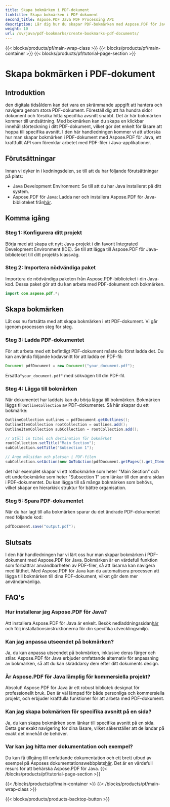 ```yaml
---
title: Skapa bokmärken i PDF-dokument
linktitle: Skapa bokmärken i PDF-dokument
second_title: Aspose.PDF Java PDF Processing API
description: Lär dig hur du skapar PDF-bokmärken med Aspose.PDF för Java. Förbättra dokumentnavigering och användarupplevelse. Steg-för-steg guide med källkod.
weight: 10
url: /sv/java/pdf-bookmarks/create-bookmarks-pdf-documents/
---
```


{{< blocks/products/pf/main-wrap-class >}}
{{< blocks/products/pf/main-container >}}
{{< blocks/products/pf/tutorial-page-section >}}

# Skapa bokmärken i PDF-dokument


## Introduktion

den digitala tidsåldern kan det vara en skrämmande uppgift att hantera och navigera genom stora PDF-dokument. Föreställ dig att ha hundra sidor dokument och försöka hitta specifika avsnitt snabbt. Det är här bokmärken kommer till undsättning. Med bokmärken kan du skapa en klickbar innehållsförteckning i ditt PDF-dokument, vilket gör det enkelt för läsare att hoppa till specifika avsnitt. I den här handledningen kommer vi att utforska hur man skapar bokmärken i PDF-dokument med Aspose.PDF för Java, ett kraftfullt API som förenklar arbetet med PDF-filer i Java-applikationer.

## Förutsättningar

Innan vi dyker in i kodningsdelen, se till att du har följande förutsättningar på plats:

- Java Development Environment: Se till att du har Java installerat på ditt system.
-  Aspose.PDF för Java: Ladda ner och installera Aspose.PDF för Java-biblioteket från[här](https://releases.aspose.com/pdf/java/).

## Komma igång

### Steg 1: Konfigurera ditt projekt

Börja med att skapa ett nytt Java-projekt i din favorit Integrated Development Environment (IDE). Se till att lägga till Aspose.PDF för Java-biblioteket till ditt projekts klassväg.

### Steg 2: Importera nödvändiga paket

Importera de nödvändiga paketen från Aspose.PDF-biblioteket i din Java-kod. Dessa paket gör att du kan arbeta med PDF-dokument och bokmärken.

```java
import com.aspose.pdf.*;
```

## Skapa bokmärken

Låt oss nu fortsätta med att skapa bokmärken i ett PDF-dokument. Vi går igenom processen steg för steg.

### Steg 3: Ladda PDF-dokumentet

För att arbeta med ett befintligt PDF-dokument måste du först ladda det. Du kan använda följande kodavsnitt för att ladda en PDF-fil:

```java
Document pdfDocument = new Document("your_document.pdf");
```

 Ersätta`"your_document.pdf"` med sökvägen till din PDF-fil.

### Steg 4: Lägga till bokmärken

 När dokumentet har laddats kan du börja lägga till bokmärken. Bokmärken läggs till`OutlineCollection` av PDF-dokumentet. Så här skapar du ett bokmärke:

```java
OutlineCollection outlines = pdfDocument.getOutlines();
OutlineItemCollection rootCollection = outlines.add();
OutlineItemCollection subCollection = rootCollection.add();

// Ställ in titel och destination för bokmärket
rootCollection.setTitle("Main Section");
subCollection.setTitle("Subsection 1");

// Ange målsidan och platsen i PDF-filen
subCollection.setAction(new GoToAction(pdfDocument.getPages().get_Item(1)));
```

det här exemplet skapar vi ett rotbokmärke som heter "Main Section" och ett underbokmärke som heter "Subsection 1" som länkar till den andra sidan i PDF-dokumentet. Du kan lägga till så många bokmärken som behövs, vilket skapar en hierarkisk struktur för bättre organisation.

### Steg 5: Spara PDF-dokumentet

När du har lagt till alla bokmärken sparar du det ändrade PDF-dokumentet med följande kod:

```java
pdfDocument.save("output.pdf");
```

## Slutsats

I den här handledningen har vi lärt oss hur man skapar bokmärken i PDF-dokument med Aspose.PDF för Java. Bokmärken är en värdefull funktion som förbättrar användbarheten av PDF-filer, så att läsarna kan navigera med lätthet. Med Aspose.PDF för Java kan du automatisera processen att lägga till bokmärken till dina PDF-dokument, vilket gör dem mer användarvänliga.

## FAQ's

### Hur installerar jag Aspose.PDF för Java?

 Att installera Aspose.PDF för Java är enkelt. Besök nedladdningssidan[här](https://releases.aspose.com/pdf/java/) och följ installationsinstruktionerna för din specifika utvecklingsmiljö.

### Kan jag anpassa utseendet på bokmärken?

Ja, du kan anpassa utseendet på bokmärken, inklusive deras färger och stilar. Aspose.PDF för Java erbjuder omfattande alternativ för anpassning av bokmärken, så att du kan skräddarsy dem efter ditt dokuments design.

### Är Aspose.PDF för Java lämplig för kommersiella projekt?

Absolut! Aspose.PDF för Java är ett robust bibliotek designat för professionellt bruk. Den är väl lämpad för både personliga och kommersiella projekt, och erbjuder kraftfulla funktioner för att arbeta med PDF-dokument.

### Kan jag skapa bokmärken för specifika avsnitt på en sida?

Ja, du kan skapa bokmärken som länkar till specifika avsnitt på en sida. Detta ger exakt navigering för dina läsare, vilket säkerställer att de landar på exakt det innehåll de behöver.

### Var kan jag hitta mer dokumentation och exempel?

 Du kan få tillgång till omfattande dokumentation och ett brett utbud av exempel på Asposes dokumentationswebbplats[här](https://reference.aspose.com/pdf/java/). Det är en värdefull resurs för att behärska Aspose.PDF för Java.
{{< /blocks/products/pf/tutorial-page-section >}}

{{< /blocks/products/pf/main-container >}}
{{< /blocks/products/pf/main-wrap-class >}}

{{< blocks/products/products-backtop-button >}}
